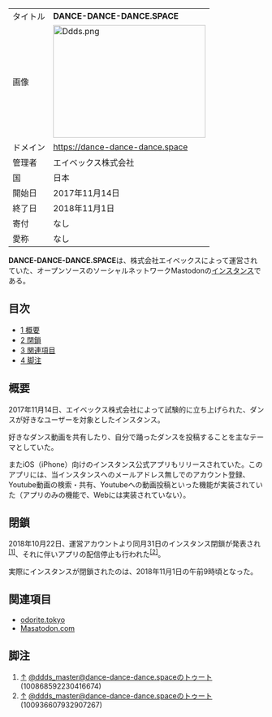 <div>

|          |                                                                                                                                                                                        |
|----------|----------------------------------------------------------------------------------------------------------------------------------------------------------------------------------------|
| タイトル | **DANCE-DANCE-DANCE.SPACE**                                                                                                                                                            |
| 画像     | [<img src="/images/thumb/f/f1/Ddds.png/300px-Ddds.png" srcset="/images/f/f1/Ddds.png 1.5x" width="300" height="222" alt="Ddds.png" />](/%E3%83%95%E3%82%A1%E3%82%A4%E3%83%AB:Ddds.png) |
| ドメイン | <a href="https://dance-dance-dance.space" rel="nofollow">https://dance-dance-dance.space</a>                                                                                           |
| 管理者   | エイベックス株式会社                                                                                                                                                                   |
| 国       | 日本                                                                                                                                                                                   |
| 開始日   | 2017年11月14日                                                                                                                                                                         |
| 終了日   | 2018年11月1日                                                                                                                                                                          |
| 寄付     | なし                                                                                                                                                                                   |
| 愛称     | なし                                                                                                                                                                                   |

**DANCE-DANCE-DANCE.SPACE**は、株式会社エイベックスによって運営されていた、オープンソースのソーシャルネットワークMastodonの[インスタンス](/%E3%82%A4%E3%83%B3%E3%82%B9%E3%82%BF%E3%83%B3%E3%82%B9 "インスタンス")である。

<div>

<div lang="ja" dir="ltr">

## 目次

</div>

-   [1 概要](#.E6.A6.82.E8.A6.81)
-   [2 閉鎖](#.E9.96.89.E9.8E.96)
-   [3 関連項目](#.E9.96.A2.E9.80.A3.E9.A0.85.E7.9B.AE)
-   [4 脚注](#.E8.84.9A.E6.B3.A8)

</div>

## 概要

2017年11月14日、エイベックス株式会社によって試験的に立ち上げられた、ダンスが好きなユーザーを対象としたインスタンス。

好きなダンス動画を共有したり、自分で踊ったダンスを投稿することを主なテーマとしていた。

またiOS（iPhone）向けのインスタンス公式アプリもリリースされていた。このアプリには、当インスタンスへのメールアドレス無しでのアカウント登録、Youtube動画の検索・共有、Youtubeへの動画投稿といった機能が実装されていた（アプリのみの機能で、Webには実装されていない）。

## 閉鎖

2018年10月22日、運営アカウントより同月31日のインスタンス閉鎖が発表され<sup>[\[1\]](#cite_note-1)</sup>、それに伴いアプリの配信停止も行われた<sup>[\[2\]](#cite_note-2)</sup>。

実際にインスタンスが閉鎖されたのは、2018年11月1日の午前9時頃となった。

## 関連項目

-   [odorite.tokyo](/Odorite.tokyo "Odorite.tokyo")
-   [Masatodon.com](/Masatodon.com "Masatodon.com (存在しないページ)")

## 脚注

<div>

1.  [↑](#cite_ref-1) <a href="https://dance-dance-dance.space/@ddds_master/100868592230416674" rel="nofollow">@ddds_master@dance-dance-dance.spaceのトゥート (100868592230416674)</a>
2.  [↑](#cite_ref-2) <a href="https://dance-dance-dance.space/@ddds_master/100936607932907267" rel="nofollow">@ddds_master@dance-dance-dance.spaceのトゥート (100936607932907267)</a>

</div>

</div>
